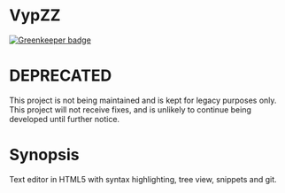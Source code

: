 VypZZ
=====

[![Greenkeeper badge](https://badges.greenkeeper.io/danwdart/VypZZ.svg)](https://greenkeeper.io/)

# DEPRECATED

This project is not being maintained and is kept for legacy purposes only. This project will not receive fixes, and is unlikely to continue being developed until further notice.

# Synopsis

Text editor in HTML5 with syntax highlighting, tree view, snippets and git.
